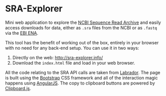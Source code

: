 # SRA-Explorer

Mini web application to explore the [NCBI Sequence Read Archive](https://www.ncbi.nlm.nih.gov/sra)
and easily access downloads for data, either as `.sra` files from the NCBI
or as `.fastq` via the [EBI ENA](https://www.ebi.ac.uk/ena).

This tool has the benefit of working out of the box, entirely in your browser
with no need for any back-end setup. You can use it in two ways:

1. Directly on the web: http://sra-explorer.info/
2. Download the `index.html` file and load in your web browser.

All the code relating to the SRA API calls are taken from
[Labrador](https://github.com/ewels/labrador). The page is built using
the [Bootstrap](http://getbootstrap.com) CSS framework and all of the interaction
magic happens using [AngularJS](https://angularjs.org). The copy to clipboard
buttons are powered by [Clipboard.js](https://clipboardjs.com/).
